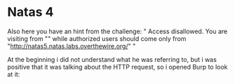 # Natas 4
Also here you have an hint from the challenge: 
" Access disallowed. You are visiting from "" while authorized users should come only from "http://natas5.natas.labs.overthewire.org/" "

At the beginning i did not understand what he was referring to, but i was positive that it was talking about the HTTP request, so i opened Burp to look at it:
